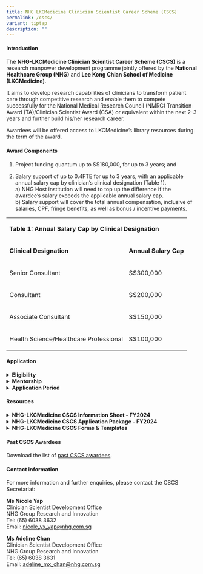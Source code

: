 ```yaml
---
title: NHG LKCMedicine Clinician Scientist Career Scheme (CSCS)
permalink: /cscs/
variant: tiptap
description: ""
---
```

<h4><strong>Introduction</strong></h4>
<p>The <strong>NHG-LKCMedicine Clinician Scientist Career Scheme (CSCS)</strong> is
a research manpower development programme jointly offered by the <strong>National Healthcare Group (NHG)</strong> and <strong>Lee Kong Chian School of Medicine (LKCMedicine)</strong>.</p>
<p>It aims to develop research capabilities of clinicians to transform patient
care through competitive research and enable them to compete successfully
for the<strong> </strong>National Medical Research Council (NMRC) Transition
Award (TA)/Clinician Scientist Award (CSA) or equivalent within the next
2-3 years and further build his/her research career.</p>
<p>Awardees will be offered access to LKCMedicine’s library resources during
the term of the award.</p>
<p></p>
<h4><strong>Award Components</strong></h4>
<ol data-tight="true" class="tight">
<li>
<p>Project funding quantum up to S$180,000, for up to 3 years; and</p>
</li>
<li>
<p>Salary support of up to 0.4FTE for up to 3 years, with an applicable annual
salary cap by clinician’s clinical designation (Table 1).
<br>a) NHG Host institution will need to top up the difference if the awardee’s
salary exceeds the applicable annual salary cap.
<br>b) Salary support will cover the total annual compensation, inclusive
of salaries, CPF, fringe benefits, as well as bonus / incentive payments.</p>
</li>
</ol>
<p></p>
<table style="minWidth: 50px">
<colgroup>
<col>
<col>
</colgroup>
<tbody>
<tr>
<td rowspan="1" colspan="2">
<p><strong>Table 1: Annual Salary Cap by Clinical Designation</strong>
</p>
</td>
</tr>
<tr>
<td rowspan="1" colspan="1">
<p><strong>Clinical Designation</strong>
</p>
</td>
<td rowspan="1" colspan="1">
<p><strong>Annual Salary Cap</strong>
</p>
</td>
</tr>
<tr>
<td rowspan="1" colspan="1">
<p>Senior Consultant</p>
</td>
<td rowspan="1" colspan="1">
<p>S$300,000</p>
</td>
</tr>
<tr>
<td rowspan="1" colspan="1">
<p>Consultant</p>
</td>
<td rowspan="1" colspan="1">
<p>S$200,000</p>
</td>
</tr>
<tr>
<td rowspan="1" colspan="1">
<p>Associate Consultant</p>
</td>
<td rowspan="1" colspan="1">
<p>S$150,000</p>
</td>
</tr>
<tr>
<td rowspan="1" colspan="1">
<p>Health Science/Healthcare Professional</p>
</td>
<td rowspan="1" colspan="1">
<p>S$100,000</p>
</td>
</tr>
</tbody>
</table>
<p></p>
<h4><strong>Application</strong></h4>
<div data-type="detailGroup" class="isomer-accordion-group isomer-accordion isomer-accordion-white">
<details class="isomer-details">
<summary><strong>Eligibility</strong>
</summary>
<div data-type="detailsContent" class="isomer-details-content">
<p></p>
<ol data-tight="true" class="tight">
<li>
<p>Applicants should be:
<br>a)<strong> Doctors </strong>(i.e. clinically qualified with MBBS/MD/BDS)
with primary appointments of at least Associate Consultant at NHG institutions.
<br>OR
<br>b)<strong> Health Science/Healthcare Professionals</strong> with non-medical
degrees, such as nurses, pharmacists and other allied health professions
(as listed on <a href="https://www.moh.gov.sg/hpp/allied-health-professionals/career-practices/CareerNPracticesDetails/allied-health-professions" rel="noopener nofollow" target="_blank">MOH's website</a>)
in clinical practice, with primary appointments at NHG institutions and
have at least 7 years of clinical or research experience. Clinical post-graduate
qualification would be an advantage.</p>
<p></p>
</li>
<li>
<p>All applicants should also fulfil the following criteria:
<br>a) Has a research PhD
<br>b) Has a good publication track record in peer-reviewed journals
<br>c) The CSCS research project should be relevant to the research themes
of NHG and LKCMedicine (eligible applicants who do not meet this criteria
may contact the CSCS Secretariat for further discussion on suitability
of the scheme)</p>
<p></p>
<p></p>
</li>
<li>
<p>On an exceptional basis, an applicant without a PhD could be considered
if he/she is committed to enroll into the LKCMedicine PhD programme during
the CSCS award period.</p>
<p></p>
</li>
<li>
<p>As awardees are expected to apply to NMRC TA/CSA or equivalent by the
end of their CSCS award period, applicants should take note of the latest
eligibility criteria for the respective national talent development scheme
and ensure that he/she is able to meet them.</p>
<p></p>
</li>
<li>
<p>Interested clinicians are strongly encouraged to contact the CSCS Secretariat
for discussion on suitability of the Programme prior to submitting a Letter
of Intent (LOI).</p>
<p></p>
</li>
<li>
<p>Applicants are required to seek endorsements for their applications from
their Reporting Officer (RO), Head of Department (HOD), Director/Chief/Head
of Family Group (applicable for nurses, pharmacists and other allied health
professions listed on MOH’s website only) and Director of Research (DOR).</p>
<p></p>
</li>
<li>
<p>The applicant’s Department should be able to make provisions for the applicant’s
research commitments during the CSCS award period (if awarded) and continue
to facilitate his/her career pathway as a clinician-scientist beyond the
CSCS award.</p>
<p></p>
</li>
</ol>
</div>
</details>
</div>
<div data-type="detailGroup" class="isomer-accordion-group isomer-accordion isomer-accordion-white">
<details class="isomer-details">
<summary><strong>Mentorship</strong>
</summary>
<div data-type="detailsContent" class="isomer-details-content">
<p>
<br>Each applicant is required to nominate a mentor from NHG and a mentor
from LKCMedicine (subject to approval by the review committee) to guide
them in their research career and project. The CSCS Secretariat may assist
in the nomination of appropriate mentor(s) where required. The mentor should
be an established clinician scientist or clinical scientist who:
<br>a) Is involved in research with significant impact on clinical care;
<br>b) Has had experience as Principal investigator (PI) in a relevant area
of research;
<br>c) Has strong foundation and knowledge in research methodology and conduct;
<br>d) Has obtained intramural/extramural grant(s) during the past 5 years;
<br>e) Has an established research track record; and
<br>f) Has had experience in supervising or providing research mentorship
to junior investigators or peers.</p>
<p></p>
<p></p>
</div>
</details>
</div>
<div data-type="detailGroup" class="isomer-accordion-group isomer-accordion isomer-accordion-white">
<details class="isomer-details">
<summary><strong>Application Period</strong>
</summary>
<div data-type="detailsContent" class="isomer-details-content">
<p>Applicants are required to submit all application documents (Table 2) <strong>in softcopy</strong> to
the CSCS Secretariat at NHG Group Research through their Institution’s
Clinical Research Unit (CRU)/Clinical Research and Innovation Office (CRIO).</p>
<p></p>
<p>The Institution’s CRU/CRIO will set respective internal deadlines for
the above submissions. Please check with your institutions for these deadlines.
The Institution’s CRU/CRIO will ensure that the respective documents reach
the CSCS Secretariat by the stipulated deadlines. Applications submitted
after the call closing date and time will not be considered.</p>
<p></p>
<table style="minWidth: 50px">
<colgroup>
<col>
<col>
</colgroup>
<tbody>
<tr>
<td rowspan="1" colspan="2">
<p><strong>Table 2. CSCS Application Timeline</strong>
</p>
</td>
</tr>
<tr>
<td rowspan="1" colspan="1">
<p><strong>Call Opening</strong>
</p>
</td>
<td rowspan="1" colspan="1">
<p>15 Oct 2024 (Tue)</p>
</td>
</tr>
<tr>
<td rowspan="1" colspan="1">
<p><strong>Letter of Intent Submission Deadline</strong>
<br>a) Letter of Intent (LOI);
<br>b)&nbsp;Applicant’s Curriculum Vitae (CV)</p>
</td>
<td rowspan="1" colspan="1">
<p>12 Nov 2024 (Tue), 12pm (SGT)</p>
</td>
</tr>
<tr>
<td rowspan="1" colspan="1">
<p><strong>Full Application Submission Deadline</strong>
<br>a) Application Form;
<br>b) Budget Breakdown Form;
<br>c) Other Supporting Documents (e.g., Academic Transcripts etc.);
<br>d) Research Team Members and Mentors’ CVs</p>
</td>
<td rowspan="1" colspan="1">
<p>26 Nov 2024 (Tue), 12pm (SGT)</p>
</td>
</tr>
</tbody>
</table>
<p></p>
</div>
</details>
</div>
<h4><strong>Resources</strong></h4>
<div data-type="detailGroup" class="isomer-accordion-group isomer-accordion isomer-accordion-white">
<details class="isomer-details">
<summary><strong>NHG-LKCMedicine CSCS Information Sheet - FY2024</strong>
</summary>
<div data-type="detailsContent" class="isomer-details-content">
<p>This document contains important information about the objective of the
scheme, award components, eligibility, application procedure, evaluation
criteria and expected deliverables etc., and should be read carefully before
proceeding to apply.</p>
<p></p>
<p>Download the latest <a href="https://for.sg/cscsinfosheet" rel="noopener nofollow" target="_blank">CSCS Information Sheet</a>.</p>
<p></p>
</div>
</details>
</div>
<div data-type="detailGroup" class="isomer-accordion-group isomer-accordion isomer-accordion-white">
<details class="isomer-details">
<summary><strong>NHG-LKCMedicine CSCS Application Package - FY2024</strong>
</summary>
<div data-type="detailsContent" class="isomer-details-content">
<p>The CSCS Application Package consists of templates for the following documents:
<br>1. Information Sheet
<br>2. Letter of Intent (LOI)
<br>3. Application Form
<br>4. Budget Breakdown Form
<br>5. Application Checklist (For reference only); and
<br>6. NHG Research Funding Guidelines (For reference only).</p>
<p></p>
<p>Download the latest <a href="https://for.sg/cscsappct24" rel="noopener nofollow" target="_blank">CSCS Application Package</a>.</p>
<p></p>
</div>
</details>
</div>
<div data-type="detailGroup" class="isomer-accordion-group isomer-accordion isomer-accordion-white">
<details class="isomer-details">
<summary><strong>NHG-LKCMedicine CSCS Forms &amp; Templates</strong>
</summary>
<div data-type="detailsContent" class="isomer-details-content">
<p>The CSCS Forms &amp; Templates zip folder consists of the following documents:
<br>1. CSCS Variation Forms - Budget Variation, Unbudgeted Item, Time Extension,
Change of Research Scope
<br>2. CSCS Interim Report Template
<br>3. CSCS Final Report Template
<br>4. Annex for CSCS Interim &amp; Final Report Template
<br>5. CSCS Research Protected Time Logsheet
<br>6. NHG Research Funding Guidelines</p>
<p></p>
<p>Download the latest <a href="https://for.sg/cscspostforms" rel="noopener nofollow" target="_blank">CSCS Forms &amp; Templates</a>.</p>
<p></p>
</div>
</details>
</div>
<p></p>
<h4><strong>Past CSCS Awardees</strong></h4>
<p>Download the list of <a href="https://for.sg/cscspastawardees" rel="noopener nofollow" target="_blank">past CSCS awardees</a>.</p>
<h4><strong>Contact information</strong></h4>
<p>For more information and further enquiries, please contact the CSCS Secretariat:</p>
<p><strong>Ms Nicole Yap</strong>
<br>Clinician Scientist Development Office
<br>NHG Group Research and Innovation
<br>Tel: (65) 6038 3632
<br>Email: <a href="mailto:nicole_yx_yap@nhg.com.sg" rel="noopener noreferrer nofollow" target="_blank">nicole_yx_yap@nhg.com.sg</a>
</p>
<p></p>
<p><strong>Ms Adeline Chan</strong>
<br>Clinician Scientist Development Office
<br>NHG Group Research and Innovation
<br>Tel: (65) 6038 3631
<br>Email: <a href="mailto:adeline_mx_chan@nhg.com.sg" rel="noopener noreferrer nofollow" target="_blank"><u>adeline_mx_chan@nhg.com.sg</u></a>
</p>
<p></p>
<p></p>
<p></p>
<p></p>
<p></p>
<p></p>
<p></p>